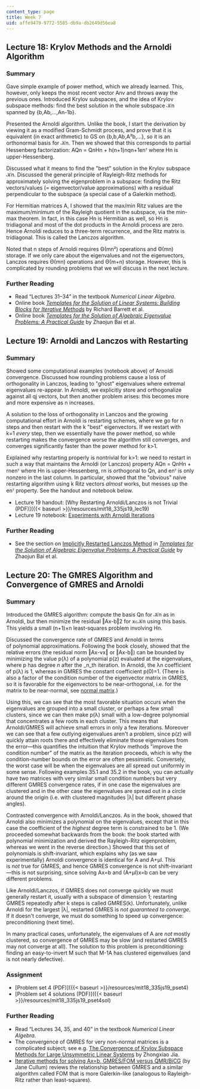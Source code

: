 ```yaml
---
content_type: page
title: Week 7
uid: affe9479-9772-5585-db9a-db2649d56ea8
---
```


Lecture 18: Krylov Methods and the Arnoldi Algorithm
----------------------------------------------------

### Summary

Gave simple example of power method, which we already learned. This, however, only keeps the most recent vector Anv and throws away the previous ones. Introduced Krylov subspaces, and the idea of Krylov subspace methods: find the best solution in the whole subspace 𝒦n spanned by {b,Ab,...,An-1b}.

Presented the Arnoldi algorithm. Unlike the book, I start the derivation by viewing it as a modified Gram-Schmidt process, and prove that it is equivalent (in exact arithmetic) to GS on {b,b,Ab,A²b,...}, so it is an orthonormal basis for 𝒦n. Then we showed that this corresponds to partial Hessenberg factorization: AQn = QnHn + h(n+1)nqn+1enᵀ where Hn is upper-Hessenberg.

Discussed what it means to find the "best" solution in the Krylov subspace 𝒦n. Discussed the general principle of Rayleigh-Ritz methods for approximately solving the eigenproblem in a subspace: finding the Ritz vectors/values (= eigenvector/value approximations) with a residual perpendicular to the subspace (a special case of a Galerkin method).

For Hermitian matrices A, I showed that the max/min Ritz values are the maximum/minimum of the Rayleigh quotient in the subspace, via the min-max theorem. In fact, in this case Hn is Hermitian as well, so Hn is tridiagonal and most of the dot products in the Arnoldi process are zero. Hence Arnoldi reduces to a three-term recurrence, and the Ritz matrix is tridiagonal. This is called the Lanczos algorithm.

Noted that n steps of Arnoldi requires Θ(mn²) operations and Θ(mn) storage. If we only care about the eigenvalues and not the eigenvectors, Lanczos requires Θ(mn) operations and Θ(m+n) storage. However, this is complicated by rounding problems that we will discuss in the next lecture.

### Further Reading

*   Read “Lectures 31–34” in the textbook _Numerical Linear Algebra_.
*   Online book [_Templates for the Solution of Linear Systems: Building Blocks for Iterative Methods_](http://www.netlib.org/linalg/html_templates/Templates.html) by Richard Barrett et al.
*   Online book [_Templates for the Solution of Algebraic Eigenvalue Problems: A Practical Guide_](http://www.cs.utk.edu/~dongarra/etemplates/book.html) by Zhaojun Bai et al.

Lecture 19: Arnoldi and Lanczos with Restarting
-----------------------------------------------

### Summary

Showed some computational examples (notebook above) of Arnoldi convergence. Discussed how rounding problems cause a loss of orthogonality in Lanczos, leading to "ghost" eigenvalues where extremal eigenvalues re-appear. In Arnoldi, we explicitly store and orthogonalize against all qj vectors, but then another problem arises: this becomes more and more expensive as n increases.

A solution to the loss of orthogonality in Lanczos and the growing computational effort in Arnoldi is restarting schemes, where we go for n steps and then restart with the k "best" eigenvectors. If we restart with k=1 _every_ step, then we essentially have the power method, so while restarting makes the convergence worse the algorithm still converges, and converges significantly faster than the power method for k>1.

Explained why restarting properly is nontrivial for k>1: we need to restart in such a way that maintains the Arnoldi (or Lanczos) property AQn = QnHn + rnenᵀ where Hn is upper-Hessenberg, rn is orthogonal to Qn, and enᵀ is only nonzero in the last column. In particular, showed that the "obvious" naive restarting algorithm using k Ritz vectors _almost_ works, but messes up the enᵀ property. See the handout and notebook below.

*   Lecture 19 handout: [Why Restarting Arnoldi/Lanczos is not Trivial (PDF)]({{< baseurl >}}/resources/mit18_335js19_lec19)
*   Lecture 19 notebook: [Experiments with Arnoldi Iterations](http://nbviewer.jupyter.org/github/mitmath/18335/blob/master/notes/Arnoldi.ipynb)

### Further Reading

*   See the section on [Implicitly Restarted Lanczos Method](http://www.cs.utk.edu/~dongarra/etemplates/node117.html) in [_Templates for the Solution of Algebraic Eigenvalue Problems: A Practical Guide_](http://www.cs.utk.edu/~dongarra/etemplates/book.html) by Zhaojun Bai et al.

Lecture 20: The GMRES Algorithm and Convergence of GMRES and Arnoldi
--------------------------------------------------------------------

### Summary

Introduced the GMRES algorithm: compute the basis Qn for 𝒦n as in Arnoldi, but then minimize the residual ‖Ax-b‖2 for x∈𝒦n using this basis. This yields a small (n+1)×n least-squares problem involving Hn.

Discussed the convergence rate of GMRES and Arnoldi in terms of polynomial approximations. Following the book closely, showed that the relative errors (the residual norm ‖Ax-νx‖ or ‖Ax-b‖) can be bounded by minimizing the value p(λ) of a polynomial p(z) evaluated at the eigenvalues, where p has degree _n_ after the _n_th iteration. In Arnoldi, the λn coefficient of p(λ) is 1, whereas in GMRES the constant coefficient p(0)=1. (There is also a factor of the condition number of the eigenvector matrix in GMRES, so it is favorable for the eigenvectors to be near-orthogonal, i.e. for the matrix to be near-normal, see [normal matrix](http://en.wikipedia.org/wiki/Normal_matrix).)

Using this, we can see that the most favorable situation occurs when the eigenvalues are grouped into a small cluster, or perhaps a few small clusters, since we can then make p(λ) small with a low-degree polynomial that concentrates a few roots in each cluster. This means that Arnoldi/GMRES will achieve small errors in only a few iterations. Moreover we can see that a few outlying eigenvalues aren't a problem, since p(z) will quickly attain roots there and effectively eliminate those eigenvalues from the error—this quantifies the intuition that Krylov methods "improve the condition number" of the matrix as the iteration proceeds, which is why the condition-number bounds on the error are often pessimistic. Conversely, the worst case will be when the eigenvalues are all spread out uniformly in some sense. Following examples 35.1 and 35.2 in the book, you can actually have two matrices with very similar small condition numbers but very different GMRES convergence rates, if in one case the eigenvalues are clustered and in the other case the eigenvalues are spread out in a circle around the origin (i.e. with clustered magnitudes |λ| but different phase angles).

Contrasted convergence with Arnoldi/Lanczos. As in the book, showed that Arnoldi also minimizes a polynomial on the eigenvalues, except that in this case the coefficient of the _highest_ degree term is constrained to be 1. (We proceeded somewhat backwards from the book: the book started with polynomial minimization and derived the Rayleigh-Ritz eigenproblem, whereas we went in the reverse direction.) Showed that this set of polynomials is shift-invariant, which explains why (as we saw experimentally) Arnoldi convergence is identical for A and A+μI. This is _not_ true for GMRES, and hence GMRES convergence is not shift-invariant—this is not surprising, since solving Ax=b and (A+μI)x=b can be very different problems.

Like Arnoldi/Lanczos, if GMRES does not converge quickly we must generally restart it, usually with a subspace of dimension 1; restarting GMRES repeatedly after k steps is called GMRES(k). Unfortunately, unlike Arnoldi for the largest |λ|, restarted GMRES is _not guaranteed to converge_. If it doesn't converge, we must do something to speed up convergence: preconditioning (next time).

In many practical cases, unfortunately, the eigenvalues of A are _not_ mostly clustered, so convergence of GMRES may be slow (and restarted GMRES may not converge at all). The solution to this problem is preconditioning: finding an easy-to-invert M such that M\-1A has clustered eigenvalues (and is not nearly defective).

### Assignment

*   [Problem set 4 (PDF)]({{< baseurl >}}/resources/mit18_335js19_pset4)
*   [Problem set 4 solutions (PDF)]({{< baseurl >}}/resources/mit18_335js19_pset4sol)

### Further Reading

*   Read “Lectures 34, 35, and 40” in the textbook _Numerical Linear Algebra_.
*   The convergence of GMRES for very non-normal matrices is a complicated subject; see e.g. [The Convergence of Krylov Subspace Methods for Large Unsymmetric Linear Systems](http://citeseer.ist.psu.edu/viewdoc/summary?doi=10.1.1.48.1733) by Zhongxiao Jia.
*   [Iterative methods for solving Ax=b, GMRES/FOM versus QMR/BiCG](http://link.springer.com/article/10.1007%2FBF02127693) (by Jane Cullum) reviews the relationship between GMRES and a similar algorithm called FOM that is more Galerkin-like (analogous to Rayleigh-Ritz rather than least-squares).